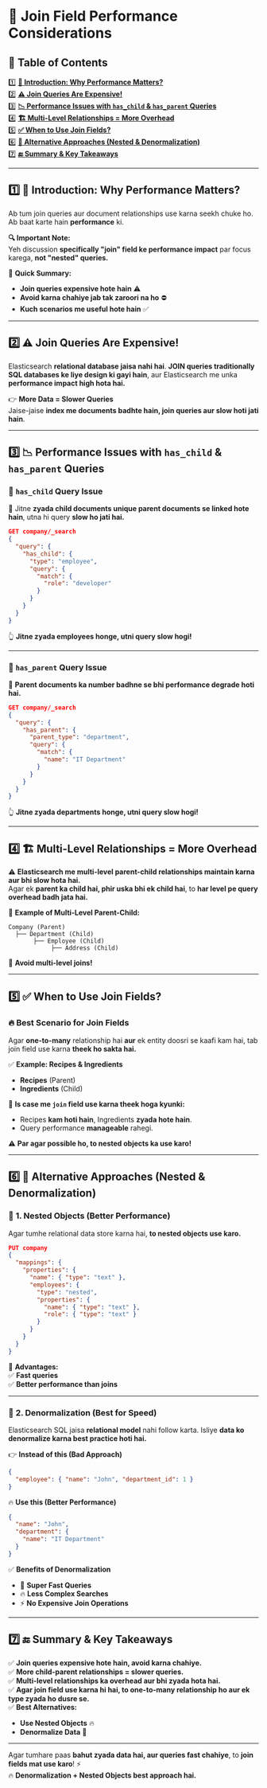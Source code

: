 # 📌 Join Field Performance Considerations

## 📖 Table of Contents  

1️⃣ **[🚀 Introduction: Why Performance Matters?](#1)**  
2️⃣ **[⚠️ Join Queries Are Expensive!](#2)**  
3️⃣ **[📉 Performance Issues with `has_child` & `has_parent` Queries](#3)**  
4️⃣ **[🏗️ Multi-Level Relationships = More Overhead](#4)**  
5️⃣ **[✅ When to Use Join Fields?](#5)**  
6️⃣ **[🔄 Alternative Approaches (Nested & Denormalization)](#6)**  
7️⃣ **[🔚 Summary & Key Takeaways](#7)**  

---

## 1️⃣ 🚀 Introduction: Why Performance Matters?  <a id="1"></a>

Ab tum join queries aur document relationships use karna seekh chuke ho. Ab baat karte hain **performance** ki.  

**🔍 Important Note:**  
Yeh discussion **specifically "join" field ke performance impact** par focus karega, **not "nested" queries.**  

👀 **Quick Summary:**  
- **Join queries expensive hote hain** ⚠️  
- **Avoid karna chahiye jab tak zaroori na ho** ⛔  
- **Kuch scenarios me useful hote hain** ✅  

---

## 2️⃣ ⚠️ Join Queries Are Expensive!  <a id="2"></a>

Elasticsearch **relational database jaisa nahi hai**. **JOIN queries traditionally SQL databases ke liye design ki gayi hain**, aur Elasticsearch me unka **performance impact high hota hai.**  

👉 **More Data = Slower Queries**  
Jaise-jaise **index me documents badhte hain, join queries aur slow hoti jati hain**.  

---

## 3️⃣ 📉 Performance Issues with `has_child` & `has_parent` Queries  <a id="3"></a>

### 🚨 **`has_child` Query Issue**  
🔴 Jitne **zyada child documents unique parent documents se linked hote hain**, utna hi query **slow ho jati hai.**  

```json
GET company/_search
{
  "query": {
    "has_child": {
      "type": "employee",
      "query": {
        "match": {
          "role": "developer"
        }
      }
    }
  }
}
```

👆 **Jitne zyada employees honge, utni query slow hogi!**  

---

### 🚨 **`has_parent` Query Issue**  
🔴 **Parent documents ka number badhne se bhi performance degrade hoti hai.**  

```json
GET company/_search
{
  "query": {
    "has_parent": {
      "parent_type": "department",
      "query": {
        "match": {
          "name": "IT Department"
        }
      }
    }
  }
}
```

👆 **Jitne zyada departments honge, utni query slow hogi!**  

---

## 4️⃣ 🏗️ Multi-Level Relationships = More Overhead  <a id="4"></a>

⚠️ **Elasticsearch me multi-level parent-child relationships maintain karna aur bhi slow hota hai.**  
Agar ek **parent ka child hai, phir uska bhi ek child hai**, to **har level pe query overhead badh jata hai.**  

🔴 **Example of Multi-Level Parent-Child:**
```
Company (Parent)
  ├── Department (Child)
       ├── Employee (Child)
            ├── Address (Child)
```
🚫 **Avoid multi-level joins!**  

---

## 5️⃣ ✅ When to Use Join Fields?  <a id="5"></a>

### 🔥 **Best Scenario for Join Fields**
Agar **one-to-many** relationship hai **aur** ek entity doosri se kaafi kam hai, tab join field use karna **theek ho sakta hai.**  

✅ **Example: Recipes & Ingredients**
- **Recipes** (Parent)  
- **Ingredients** (Child)  

👀 **Is case me `join` field use karna theek hoga kyunki:**  
- Recipes **kam hoti hain**, Ingredients **zyada hote hain**.  
- Query performance **manageable** rahegi.  

⚠️ **Par agar possible ho, to nested objects ka use karo!**  

---

## 6️⃣ 🔄 Alternative Approaches (Nested & Denormalization)  <a id="6"></a>

### 🔹 **1. Nested Objects (Better Performance)**  
Agar tumhe relational data store karna hai, **to nested objects use karo.**  

```json
PUT company
{
  "mappings": {
    "properties": {
      "name": { "type": "text" },
      "employees": {
        "type": "nested",
        "properties": {
          "name": { "type": "text" },
          "role": { "type": "text" }
        }
      }
    }
  }
}
```

🔹 **Advantages:**  
✅ **Fast queries**  
✅ **Better performance than joins**  

---

### 🔹 **2. Denormalization (Best for Speed)**  
Elasticsearch SQL jaisa **relational model** nahi follow karta. Isliye **data ko denormalize karna best practice hoti hai.**  

👉 **Instead of this (Bad Approach)**  
```json
{
  "employee": { "name": "John", "department_id": 1 }
}
```
🔥 **Use this (Better Performance)**  
```json
{
  "name": "John",
  "department": {
    "name": "IT Department"
  }
}
```

✅ **Benefits of Denormalization**  
- 🚀 **Super Fast Queries**  
- 🔥 **Less Complex Searches**  
- ⚡ **No Expensive Join Operations**  

---

## 7️⃣ 🔚 Summary & Key Takeaways  <a id="7"></a>

✅ **Join queries expensive hote hain, avoid karna chahiye.**  
✅ **More child-parent relationships = slower queries.**  
✅ **Multi-level relationships ka overhead aur bhi zyada hota hai.**  
✅ **Agar join field use karna hi hai, to one-to-many relationship ho aur ek type zyada ho dusre se.**  
✅ **Best Alternatives:**  
   - **Use Nested Objects** 🔥  
   - **Denormalize Data** 🚀  

---

Agar tumhare paas **bahut zyada data hai, aur queries fast chahiye**, to **join fields mat use karo**! ⚡  
🔥 **Denormalization + Nested Objects best approach hai.**  

